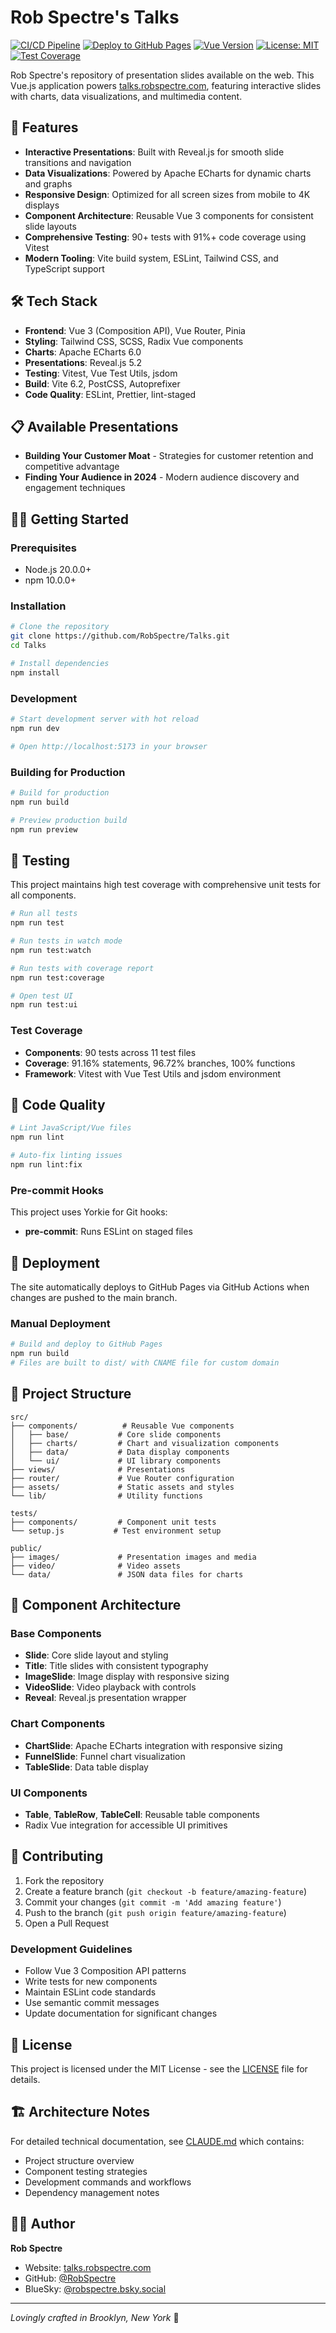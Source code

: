 # Rob Spectre's Talks 

[![CI/CD Pipeline](https://github.com/RobSpectre/Talks/actions/workflows/ci.yml/badge.svg)](https://github.com/RobSpectre/Talks/actions/workflows/ci.yml)
[![Deploy to GitHub Pages](https://github.com/RobSpectre/Talks/actions/workflows/deploy.yml/badge.svg)](https://github.com/RobSpectre/Talks/actions/workflows/deploy.yml)
[![Vue Version](https://img.shields.io/badge/Vue-3.5.13-4FC08D?style=flat&logo=vue.js&logoColor=white)](https://vuejs.org/)
[![License: MIT](https://img.shields.io/badge/License-MIT-yellow.svg)](https://opensource.org/licenses/MIT)
[![Test Coverage](https://img.shields.io/badge/Coverage-91.16%25-brightgreen.svg)](https://github.com/RobSpectre/Talks)

Rob Spectre's repository of presentation slides available on the web. This Vue.js application powers [talks.robspectre.com](https://talks.robspectre.com), featuring interactive slides with charts, data visualizations, and multimedia content.

## 🚀 Features

- **Interactive Presentations**: Built with Reveal.js for smooth slide transitions and navigation
- **Data Visualizations**: Powered by Apache ECharts for dynamic charts and graphs
- **Responsive Design**: Optimized for all screen sizes from mobile to 4K displays
- **Component Architecture**: Reusable Vue 3 components for consistent slide layouts
- **Comprehensive Testing**: 90+ tests with 91%+ code coverage using Vitest
- **Modern Tooling**: Vite build system, ESLint, Tailwind CSS, and TypeScript support

## 🛠️ Tech Stack

- **Frontend**: Vue 3 (Composition API), Vue Router, Pinia
- **Styling**: Tailwind CSS, SCSS, Radix Vue components
- **Charts**: Apache ECharts 6.0
- **Presentations**: Reveal.js 5.2
- **Testing**: Vitest, Vue Test Utils, jsdom
- **Build**: Vite 6.2, PostCSS, Autoprefixer
- **Code Quality**: ESLint, Prettier, lint-staged

## 📋 Available Presentations

- **Building Your Customer Moat** - Strategies for customer retention and competitive advantage
- **Finding Your Audience in 2024** - Modern audience discovery and engagement techniques  

## 🏃‍♂️ Getting Started

### Prerequisites

- Node.js 20.0.0+
- npm 10.0.0+

### Installation

```bash
# Clone the repository
git clone https://github.com/RobSpectre/Talks.git
cd Talks

# Install dependencies
npm install
```

### Development

```bash
# Start development server with hot reload
npm run dev

# Open http://localhost:5173 in your browser
```

### Building for Production

```bash
# Build for production
npm run build

# Preview production build
npm run preview
```

## 🧪 Testing

This project maintains high test coverage with comprehensive unit tests for all components.

```bash
# Run all tests
npm run test

# Run tests in watch mode
npm run test:watch

# Run tests with coverage report
npm run test:coverage

# Open test UI
npm run test:ui
```

### Test Coverage

- **Components**: 90 tests across 11 test files
- **Coverage**: 91.16% statements, 96.72% branches, 100% functions
- **Framework**: Vitest with Vue Test Utils and jsdom environment

## 🔧 Code Quality

```bash
# Lint JavaScript/Vue files
npm run lint

# Auto-fix linting issues
npm run lint:fix
```

### Pre-commit Hooks

This project uses Yorkie for Git hooks:
- **pre-commit**: Runs ESLint on staged files

## 🚀 Deployment

The site automatically deploys to GitHub Pages via GitHub Actions when changes are pushed to the main branch.

### Manual Deployment

```bash
# Build and deploy to GitHub Pages
npm run build
# Files are built to dist/ with CNAME file for custom domain
```

## 📁 Project Structure

```
src/
├── components/          # Reusable Vue components
│   ├── base/           # Core slide components
│   ├── charts/         # Chart and visualization components
│   ├── data/           # Data display components
│   └── ui/             # UI library components
├── views/              # Presentations 
├── router/             # Vue Router configuration
├── assets/             # Static assets and styles
└── lib/                # Utility functions

tests/
├── components/         # Component unit tests
└── setup.js           # Test environment setup

public/
├── images/             # Presentation images and media
├── video/              # Video assets
└── data/               # JSON data files for charts
```

## 🔧 Component Architecture

### Base Components
- **Slide**: Core slide layout and styling
- **Title**: Title slides with consistent typography
- **ImageSlide**: Image display with responsive sizing
- **VideoSlide**: Video playback with controls
- **Reveal**: Reveal.js presentation wrapper

### Chart Components  
- **ChartSlide**: Apache ECharts integration with responsive sizing
- **FunnelSlide**: Funnel chart visualization
- **TableSlide**: Data table display

### UI Components
- **Table**, **TableRow**, **TableCell**: Reusable table components
- Radix Vue integration for accessible UI primitives

## 🤝 Contributing

1. Fork the repository
2. Create a feature branch (`git checkout -b feature/amazing-feature`)
3. Commit your changes (`git commit -m 'Add amazing feature'`)
4. Push to the branch (`git push origin feature/amazing-feature`)
5. Open a Pull Request

### Development Guidelines

- Follow Vue 3 Composition API patterns
- Write tests for new components
- Maintain ESLint code standards
- Use semantic commit messages
- Update documentation for significant changes

## 📜 License

This project is licensed under the MIT License - see the [LICENSE](LICENSE) file for details.

## 🏗️ Architecture Notes

For detailed technical documentation, see [CLAUDE.md](CLAUDE.md) which contains:
- Project structure overview
- Component testing strategies  
- Development commands and workflows
- Dependency management notes

## 👨‍💻 Author

**Rob Spectre**
- Website: [talks.robspectre.com](https://talks.robspectre.com)
- GitHub: [@RobSpectre](https://github.com/RobSpectre)
- BlueSky: [@robspectre.bsky.social](https://bsky.app/profile/robspectre.bsky.social)

---

*Lovingly crafted in Brooklyn, New York* 🗽
